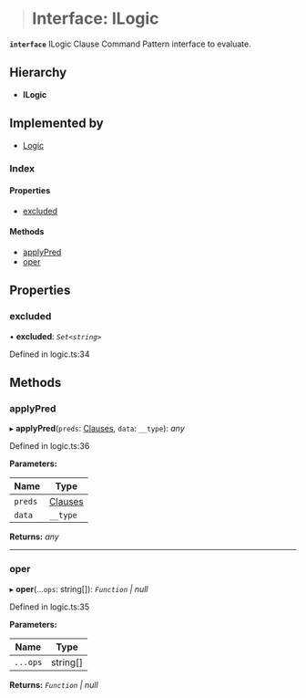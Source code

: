 > # Interface: ILogic

**`interface`** ILogic
Clause Command Pattern interface to evaluate.

## Hierarchy

* **ILogic**

## Implemented by

* [Logic](../classes/_logic_.logic.md)

### Index

#### Properties

* [excluded](_logic_.ilogic.md#excluded)

#### Methods

* [applyPred](_logic_.ilogic.md#applypred)
* [oper](_logic_.ilogic.md#oper)

## Properties

###  excluded

• **excluded**: *`Set<string>`*

Defined in logic.ts:34

## Methods

###  applyPred

▸ **applyPred**(`preds`: [Clauses](../modules/_logic_.md#clauses), `data`: `__type`): *any*

Defined in logic.ts:36

**Parameters:**

Name | Type |
------ | ------ |
`preds` | [Clauses](../modules/_logic_.md#clauses) |
`data` | `__type` |

**Returns:** *any*

___

###  oper

▸ **oper**(...`ops`: string[]): *`Function` | null*

Defined in logic.ts:35

**Parameters:**

Name | Type |
------ | ------ |
`...ops` | string[] |

**Returns:** *`Function` | null*